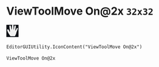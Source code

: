 # ViewToolMove On@2x `32x32`
<img src="/img/ViewToolMove%20On@2x.png" width=32 height=32>

``` CSharp
EditorGUIUtility.IconContent("ViewToolMove On@2x")
```
```
ViewToolMove On@2x
```
